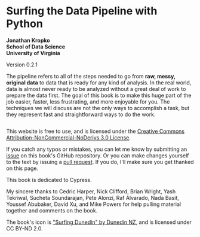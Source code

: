 Surfing the Data Pipeline with Python 
============================

**Jonathan Kropko**  
**School of Data Science**  
**University of Virginia**

Version 0.2.1

The pipeline refers to all of the steps needed to go from **raw, messy, original data** to data that is ready for any kind of analysis. In the real world, data is almost never ready to be analyzed without a great deal of work to prepare the data first. The goal of this book is to make this huge part of the job easier, faster, less frustrating, and more enjoyable for you. The techniques we will discuss are not the only ways to accomplish a task, but they represent fast and straightforward ways to do the work.

```{tableofcontents}
```

This website is free to use, and is licensed under the [Creative Commons Attribution-NonCommercial-NoDerivs 3.0 License](https://creativecommons.org/licenses/by-nc-nd/3.0/us/).

If you catch any typos or mistakes, you can let me know by submitting an [issue](https://github.com/jkropko/surfing-the-data-pipeline/issues) on this book's GitHub repository. Or you can make changes yourself to the text by issuing a [pull request](https://github.com/jkropko/surfing-the-data-pipeline/pulls). If you do, I'll make sure you get thanked on this page.

This book is dedicated to Cypress.

My sincere thanks to Cedric Harper, Nick Clifford, Brian Wright, Yash Tekriwal, Sucheta Soundarajan, Pete Alonzi, Raf Alvarado, Nada Basit, Youssef Abubaker, David Xu, and Mike Powers for help pulling material together and comments on the book.

The book's icon is <a href="https://www.flickr.com/photos/37845599@N07/5097629627">"Surfing Dunedin" by Dunedin NZ</a>, and is licensed under CC BY-ND 2.0.